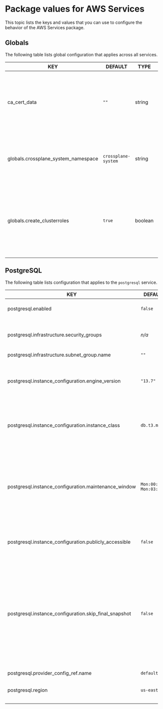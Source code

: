 # Package values for AWS Services

This topic lists the keys and values that you can use to configure the behavior of the AWS Services package.

## <a id="globals"></a> Globals

The following table lists global configuration that applies across all services.

| KEY                                 | DEFAULT             | TYPE    | DESCRIPTION                                                                                                                              |
| ----------------------------------- | ------------------- | ------- | ---------------------------------------------------------------------------------------------------------------------------------------- |
| ca_cert_data                        | `""`                | string  | The PEM-encoded certificate data for the AWS Providers to trust TLS connections with a custom CA.                                            |
| globals.crossplane_system_namespace | `crossplane-system` | string  | The name of the namespace in which Crossplane and the providers are deployed to.                                                         |
| globals.create_clusterroles         | `true`              | boolean | Specifies whether to create default ClusterRoles that grant `claim` permissions to all Tanzu Application Platform application operators. |

## <a id="postgresql"></a> PostgreSQL

The following table lists configuration that applies to the `postgresql` service.

| KEY                                                   | DEFAULT               | TYPE    | DESCRIPTION                                                                                                                                                                                                                                                                            |
| ----------------------------------------------------- | --------------------- | ------- | -------------------------------------------------------------------------------------------------------------------------------------------------------------------------------------------------------------------------------------------------------------------------------------- |
| postgresql.enabled                                    | `false`               | boolean | Enables the PostgreSQL service class.                                                                                                                                                                                                                                                  |
| postgresql.infrastructure.security_groups             | _n/a_                 | array   | The security groups for your PostgreSQL databases to belong to.                                                                                                                                                                                                                        |
| postgresql.infrastructure.subnet_group.name           | `""`                  | string  | <!-- needs description -->                                                                                                                                                                                                                                                             |
| postgresql.instance_configuration.engine_version      | `"13.7"`              | string  | The PostgreSQL version. For more information, see the [AWS documentation](https://docs.aws.amazon.com/AmazonRDS/latest/UserGuide/CHAP_PostgreSQL.html#PostgreSQL.Concepts.General.DBVersions).                                                                                         |
| postgresql.instance_configuration.instance_class      | `db.t3.micro`         | string  | The instance type of the RDS instance. For more information, see the [AWS documentation](https://docs.aws.amazon.com/AmazonRDS/latest/UserGuide/Concepts.DBInstanceClass.html).                                                                                                        |
| postgresql.instance_configuration.maintenance_window  | `Mon:00:00-Mon:03:00` | string  | The window to perform maintenance in. Syntax: `ddd:hh24:mi-ddd:hh24:mi`, for example, `Mon:00:00-Mon:03:00`. For more information, see the [AWS documentation](https://docs.aws.amazon.com/AmazonRDS/latest/UserGuide/USER_UpgradeDBInstance.Maintenance.html#Concepts.DBMaintenance). |
| postgresql.instance_configuration.publicly_accessible | `false`               | boolean | Controls whether your instances are publicly accessible.                                                                                                                                                                                                                               |
| postgresql.instance_configuration.skip_final_snapshot | `false`               | boolean | Determines whether a final snapshot is created before the instance is deleted. If you specify true, no snapshot is created. If you specify false, a snapshot called final-snapshot-INSTANCE-NAME is created before the instance is deleted.                                            |
| postgresql.provider_config_ref.name                   | `default`             | string  | <!-- needs description -->                                                                                                                                                                                                                                                             |
| postgresql.region                                     | `us-east-1`           | string  | The AWS region to create databases in.                                                                                                                                                                                                                                                 |
